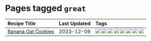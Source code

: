 # Pages tagged `great`

|Recipe Title|Last Updated|Tags
|:---|:---|:---|
|[Banana Oat Cookies](../recipes/bananaoatcookies.md)|2023-12-09|[![](https://img.shields.io/badge/tag-baked-1754e4)](../tags/baked.md) [![](https://img.shields.io/badge/tag-breakfast-13fda6)](../tags/breakfast.md) [![](https://img.shields.io/badge/tag-dessert-e4f90)](../tags/dessert.md) [![](https://img.shields.io/badge/tag-great-e5fa6f)](../tags/great.md) [![](https://img.shields.io/badge/tag-healthy-5d33f3)](../tags/healthy.md) [![](https://img.shields.io/badge/tag-snack-f47a18)](../tags/snack.md) [![](https://img.shields.io/badge/tag-vegan-8344b1)](../tags/vegan.md) [![](https://img.shields.io/badge/tag-vegetarian-427cd)](../tags/vegetarian.md)|